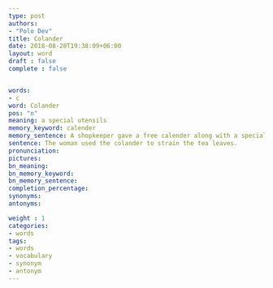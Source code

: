 ```yaml
---
type: post
authors:
- "Polo Dev"
title: Colander
date: 2018-08-28T19:38:09+06:00
layout: word
draft : false
complete : false


words:
- c
word: Colander
pos: "n"
meaning: a special utensils
memory_keyword: calender
memory_sentence: A shopkeeper gave a free calender along with a special utensil of Diwali.
sentence: The woman used the colander to strain the tea leaves.
pronunciation:
pictures:
bn_meaning:
bn_memory_keyword:
bn_memory_sentence:
completion_percentage:
synonyms:
antonyms:

weight : 1
categories:
- words
tags:
- words
- vocabulary
- synonym
- antonym
---
```

